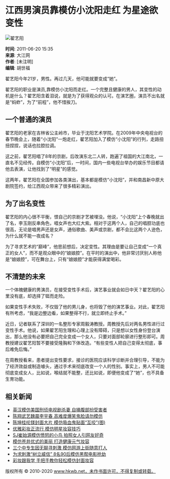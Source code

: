 # 江西男演员靠模仿小沈阳走红 为星途欲变性

![翟艺阳](http://img.hkwb.net/14810.files/pic300.jpg)

**时间**: 2011-06-20 15:35  
**来源**: 大江网  
**作者**: [未注明]  
**编辑**: 胡世福  

翟艺阳今年21岁，男性。再过几天，他可能就要变成“她”。

翟艺阳的职业是演员,靠模仿小沈阳而走红。一个完整且健康的男人，其变性的动机是什么？翟艺阳含着泪说，就是为了获得观众的认可。在演艺圈，演员不出名就是“蚂蚱”，为了“前程”，他不惜挨刀。

## 一个普通的演员

翟艺阳的老家在吉林省公主岭市，毕业于沈阳艺术学院。在2009年中央电视台的春节晚会上，随着“小沈阳”一炮走红，翟艺阳加入了模仿“小沈阳”的行列，走路扭扭捏捏，说话也拉腔拉调。

这之前，翟艺阳唱了8年的京剧，后改演东北二人转，跑遍了祖国的大江南北，一直名不见经传。自模仿“小沈阳”后，一时间，国内一些电视台举办的娱乐节目都请他去表演，让他找到了“明星”的感觉。

这两年，翟艺阳在全国参加各类演出，基本都是模仿“小沈阳”，并和南昌新中原大剧院签约，给江西观众带来了很多精彩演出。

## 为了出名变性

翟艺阳的内心很不平衡，恨自己的京剧才艺被埋没。他说，“小沈阳”上个春晚就出了名，李玉刚反串角色，唱女声也大红大紫。相对于这两个人，自己的唱腔功底也很高，无论是唱男声还是女声，通俗歌曲、美声或京剧，都不会比这两个人逊色，为什么就不能一夜成名？

为了寻求艺术的“巅峰”，他思前想后，决定变性。其理由是要让自己变成“一个真正的女人”，而不是观众眼中的“娘娘腔”。在平时的演出中，他非常讨厌别人称他是“娘娘腔”，可在舞台上，只有“娘娘腔”才能获得满堂喝彩。

## 不清楚的未来

一个体魄健康的男演员，在接受变性手术后，演艺事业就会如日中天？翟艺阳的心里没有底，却选择了铤而走险。

如果变性手术失败，不仅毁了他的男儿身，也将毁了他的演艺事业。对此，翟艺阳有所考虑，“我是边整边看，如果整得不行，就立即终止手术。”

近日，记者联系了深圳的一名整形专家周毅涛教授。周教授先后对两名男性进行过变性手术。他说，如果翟艺阳生理和心理上没有障碍，只是想以女性身份登台演出，那么他没有必要把自己完全变成一个女人，只要对面部轮廓进行整形即可。周教授建议翟艺阳暂不要接受隆胸和下体改造。“有些变性人把自己变得太彻底，事后难免后悔。”

在周教授看来，患者提出变性要求，接诊的医院应该科学诊断并合理引导，不能为了经济效益或制造噱头，通过手术来彻底改变一个人的性别。事实上，男人不可能彻底变成女人，比如说，喉结就不能整，还比如说，即便他变成了“她”，也不具备生育功能。

## 相关新闻

- [英汉模仿美国刑侦电视剧杀妻 自捅腹部扮受害者](http://www.hkwb.net/news/content/2011-06/19/content_349095.htm)
- [陈翔武艺魏晨李宇春 高难度爆笑鬼脸请勿模仿](http://www.hkwb.net/news/content/2011-06/18/content_348475.htm)
- [陈坤桂纶镁封面大片 模仿吸血鬼贴面“互咬”(图)](http://www.hkwb.net/news/content/2011-06/04/content_333654.htm)
- [优雅彩妆正流行 模仿明星妆容技巧](http://www.hkwb.net/nrpd/content/2011-06/03/content_333202.htm)
- [SJ崔始源模仿愤怒的小鸟 拍照女人引网友好奇](http://www.hkwb.net/news/content/2011-05/30/content_328262.htm)
- [模仿苍井优式的美丽 打造健康元气妆容](http://www.hkwb.net/nrpd/content/2011-05/26/content_323375.htm)
- [三个中专生因无聊寻刺激 模仿网游上街随意打人](http://www.hkwb.net/news/content/2011-05/24/content_321170.htm)
- [为求刺激“树立威信” 8名90后模仿黑帮电影抢劫](http://www.hkwb.net/news/content/2011-05/16/content_311908.htm)
- [彩妆跟我学 手把手教你轻松模仿封面妆容](http://www.hkwb.net/nrpd/content/2011-05/13/content_309471.htm)

版权所有 © 2010-2020 www.hkwb.net，未作书面许可，不得复制或转载。
<!-- tcd_original_link http://m.hkwb.net/content/2011-06/20/content_350552.htm -->
